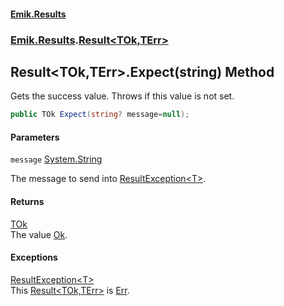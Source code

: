 #### [Emik.Results](index.md 'index')
### [Emik.Results](Emik.Results.md 'Emik.Results').[Result&lt;TOk,TErr&gt;](Result_TOk,TErr_.md 'Emik.Results.Result<TOk,TErr>')

## Result<TOk,TErr>.Expect(string) Method

Gets the success value. Throws if this value is not set.

```csharp
public TOk Expect(string? message=null);
```
#### Parameters

<a name='Emik.Results.Result_TOk,TErr_.Expect(string).message'></a>

`message` [System.String](https://docs.microsoft.com/en-us/dotnet/api/System.String 'System.String')

The message to send into [ResultException&lt;T&gt;](ResultException_T_.md 'Emik.Results.ResultException<T>').

#### Returns
[TOk](Result_TOk,TErr_.md#Emik.Results.Result_TOk,TErr_.TOk 'Emik.Results.Result<TOk,TErr>.TOk')  
The value [Ok](Result_TOk,TErr_.Ok.md 'Emik.Results.Result<TOk,TErr>.Ok').

#### Exceptions

[ResultException&lt;T&gt;](ResultException_T_.md 'Emik.Results.ResultException<T>')  
This [Result&lt;TOk,TErr&gt;](Result_TOk,TErr_.md 'Emik.Results.Result<TOk,TErr>') is [Err](Result_TOk,TErr_.Err.md 'Emik.Results.Result<TOk,TErr>.Err').